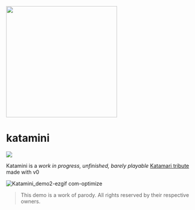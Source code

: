 <a href="https://lmangani.github.io/katamini/" target="_blank">
   <img src="https://github.com/user-attachments/assets/092536d9-66a9-4b6b-8b0c-6602c32817ad" width=300 />
</a>

# katamini

<a href="https://lmangani.github.io/katamini/" target="_blank">
  <img src="https://github.com/user-attachments/assets/2368e727-5640-47cd-878a-62e498c5af63" /><br>
</a>

Katamini is a _work in progress, unfinished, barely playable_ [Katamari tribute](https://archive.org/details/KatamariFortissimoDamacy/) made with v0


<!-- ![Katamini_demo-ezgif com-optimize](https://github.com/user-attachments/assets/0d210305-74e0-473b-96fa-d77987593c8e) -->

![Katamini_demo2-ezgif com-optimize](https://github.com/user-attachments/assets/a889c40c-1765-4056-8e12-e7fa480ee565)

> This demo is a work of parody. All rights reserved by their respective owners.
